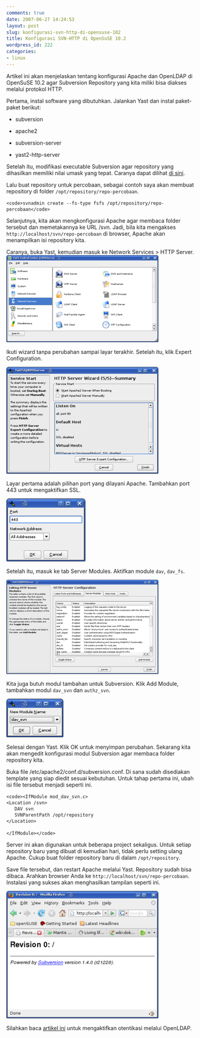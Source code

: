 ```yaml
---
comments: true
date: 2007-06-27 14:24:53
layout: post
slug: konfigurasi-svn-http-di-opensuse-102
title: Konfigurasi SVN-HTTP di OpenSuSE 10.2
wordpress_id: 222
categories:
- linux
---
```


Artikel ini akan menjelaskan tentang konfigurasi Apache dan OpenLDAP di OpenSuSE 10.2 agar Subversion Repository yang kita miliki bisa diakses melalui protokol HTTP. 



Pertama, instal software yang dibutuhkan. Jalankan Yast dan instal paket-paket berikut:



	
  * subversion

	
  * apache2

	
  * subversion-server

	
  * yast2-http-server




Setelah itu, modifikasi executable Subversion agar repository yang dihasilkan memiliki nilai umask yang tepat. Caranya dapat dilihat [di sini](http://endy.artivisi.com/blog/aplikasi/instalasi-subversion/). 

Lalu buat repository untuk percobaan, sebagai contoh saya akan membuat repository di folder `/opt/repository/repo-percobaan`. 


    
    <code>svnadmin create --fs-type fsfs /opt/repository/repo-percobaan</code>



Selanjutnya, kita akan mengkonfigurasi Apache agar membaca folder tersebut dan memetakannya ke URL /svn. Jadi, bila kita mengakses `http://localhost/svn/repo-percobaan` di browser, Apache akan menampilkan isi repository kita. 

Caranya, buka Yast, kemudian masuk ke Network Services > HTTP Server. 
![Yast Control Panel](/images/uploads/2007/06/yast-http-server.png)

Ikuti wizard tanpa perubahan sampai layar terakhir. Setelah itu, klik Expert Configuration. 

![Expert Configuration](/images/uploads/2007/06/yast-http-server5.png)

Layar pertama adalah pilihan port yang dilayani Apache. Tambahkan port 443 untuk mengaktifkan SSL. 

![Port SSL](/images/uploads/2007/06/yast-http-server7.png)

Setelah itu, masuk ke tab Server Modules. Aktifkan module `dav`, `dav_fs`. 

![Apache Module](/images/uploads/2007/06/yast-http-server8.png)

Kita juga butuh modul tambahan untuk Subversion. Klik Add Module, tambahkan modul `dav_svn` dan `authz_svn`. 

![Add Subversion Module](/images/uploads/2007/06/yast-http-server9.png)

Selesai dengan Yast. Klik OK untuk menyimpan perubahan. Sekarang kita akan mengedit konfigurasi modul Subversion agar membaca folder repository kita. 

Buka file /etc/apache2/conf.d/subversion.conf. Di sana sudah disediakan template yang siap diedit sesuai kebutuhan. Untuk tahap pertama ini, ubah isi file tersebut menjadi seperti ini. 


    
    <code><IfModule mod_dav_svn.c>
    <Location /svn>
       DAV svn
       SVNParentPath /opt/repository
    </Location>
    
    </IfModule></code>



Server ini akan digunakan untuk beberapa project sekaligus. Untuk setiap repository baru yang dibuat di kemudian hari, tidak perlu setting ulang Apache. Cukup buat folder repository baru di dalam `/opt/repository`. 

Save file tersebut, dan restart Apache melalui Yast. Repository sudah bisa dibaca. Arahkan browser Anda ke `http://localhost/svn/repo-percobaan`. Instalasi yang sukses akan menghasilkan tampilan seperti ini.

![Browse Repository Content](/images/uploads/2007/06/yast-http-server11.png)


Silahkan baca [artikel ini](http://endy.artivisi.com/blog/aplikasi/otentikasi-apache-menggunakan-ldap/) untuk mengaktifkan otentikasi melalui OpenLDAP. 

